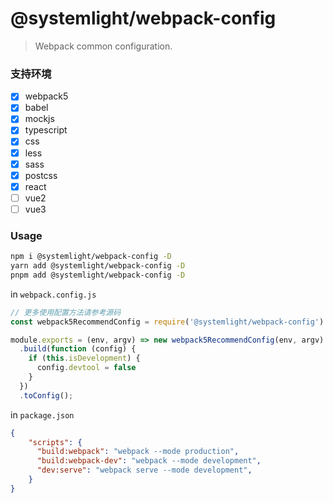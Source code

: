 # @systemlight/webpack-config

> Webpack common configuration.

### 支持环境

- [x] webpack5
- [x] babel
- [x] mockjs
- [x] typescript
- [x] css
- [x] less
- [x] sass
- [x] postcss
- [x] react
- [ ] vue2
- [ ] vue3 

### Usage

```bash
npm i @systemlight/webpack-config -D
yarn add @systemlight/webpack-config -D
pnpm add @systemlight/webpack-config -D
```

in `webpack.config.js`

```js
// 更多使用配置方法请参考源码
const webpack5RecommendConfig = require('@systemlight/webpack-config')

module.exports = (env, argv) => new webpack5RecommendConfig(env, argv)
  .build(function (config) {
    if (this.isDevelopment) {
      config.devtool = false
    }
  })
  .toConfig();
```

in `package.json`

```json
{
    "scripts": {
      "build:webpack": "webpack --mode production",
      "build:webpack-dev": "webpack --mode development",
      "dev:serve": "webpack serve --mode development",
    }
}
```
